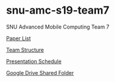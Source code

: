 # snu-amc-s19-team7
SNU Advanced Mobile Computing Team 7

[Paper List](https://docs.google.com/document/d/1xeeMNYHYos9u6SOwAVlHrs4vI6IByBwgvJQIC70E4vw/edit) 

[Team Structure](https://docs.google.com/spreadsheets/d/1Dw8co_7TbL6pjEyiaFucEih4L1IT50ID7dmSPMIrJNc/edit#gid=0)

[Presentation Schedule](https://docs.google.com/spreadsheets/d/14S2M_EZmIb9sJgw_veFRdH034wusvrD_O4fFb38NBf0/edit#gid=0)

[Google Drive Shared Folder](https://drive.google.com/drive/u/1/folders/1L-zKItOpEU8I8b-sYuCmj8AZ-aAQXvji)
